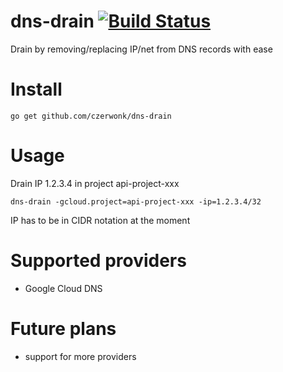 # dns-drain [![Build Status](https://travis-ci.org/czerwonk/dns-drain.svg)][travis]
Drain by removing/replacing IP/net from DNS records with ease

# Install
```
go get github.com/czerwonk/dns-drain
```
# Usage
Drain IP 1.2.3.4 in project api-project-xxx

```
dns-drain -gcloud.project=api-project-xxx -ip=1.2.3.4/32
```
IP has to be in CIDR notation at the moment

# Supported providers
* Google Cloud DNS

# Future plans
* support for more providers

[travis]: https://travis-ci.org/czerwonk/dns-drain
